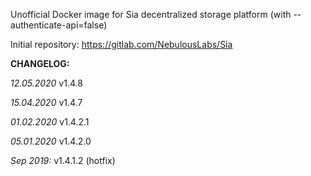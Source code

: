 Unofficial Docker image for Sia decentralized storage platform (with --authenticate-api=false)

Initial repository: https://gitlab.com/NebulousLabs/Sia

**CHANGELOG:**

*12.05.2020*
v1.4.8

*15.04.2020*
v1.4.7

*01.02.2020*
v1.4.2.1

*05.01.2020*
v1.4.2.0

*Sep 2019:*
v1.4.1.2 (hotfix)
